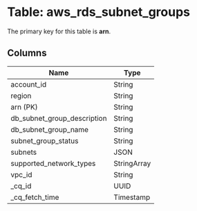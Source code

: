 # Table: aws_rds_subnet_groups


The primary key for this table is **arn**.


## Columns
| Name          | Type          |
| ------------- | ------------- |
|account_id|String|
|region|String|
|arn (PK)|String|
|db_subnet_group_description|String|
|db_subnet_group_name|String|
|subnet_group_status|String|
|subnets|JSON|
|supported_network_types|StringArray|
|vpc_id|String|
|_cq_id|UUID|
|_cq_fetch_time|Timestamp|